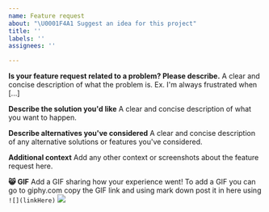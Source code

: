 ```yaml
---
name: Feature request
about: "\U0001F4A1 Suggest an idea for this project"
title: ''
labels: ''
assignees: ''

---
```


**Is your feature request related to a problem? Please describe.**
A clear and concise description of what the problem is. Ex. I'm always frustrated when [...]

**Describe the solution you'd like**
A clear and concise description of what you want to happen.

**Describe alternatives you've considered**
A clear and concise description of any alternative solutions or features you've considered.

**Additional context**
Add any other context or screenshots about the feature request here.

**😸 GIF**
Add a GIF sharing how your experience went! To add a GIF you can go to giphy.com copy the GIF link and using mark down post it in here using `![](linkHere)`
![](https://media.giphy.com/media/d3mlE7uhX8KFgEmY/giphy.gif?cid=ecf05e47nkbcrkgaoyf0fe6rhdlkrq79e1r7qky1zed0uiny&rid=giphy.gif&ct=g)
